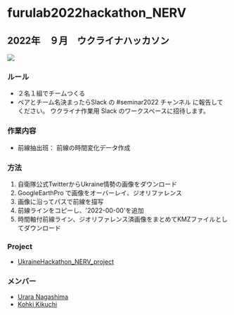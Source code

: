 # furulab2022hackathon_NERV
## 2022年　９月　ウクライナハッカソン

<img src="https://github.com/furuhashilab/furulab2022hackathon_NERV/blob/main/Image/%E3%82%B9%E3%82%AF%E3%83%AA%E3%83%BC%E3%83%B3%E3%82%B7%E3%83%A7%E3%83%83%E3%83%88%202022-09-29%2018.07.59.png" />

### ルール
* ２名１組でチームつくる
* ペアとチーム名決まったらSlack の #seminar2022 チャンネル に報告してください。 ウクライナ作業用 Slack のワークスペースに招待します。

### 作業内容
 * 前線抽出班： 前線の時間変化データ作成
 
### 方法
1. 自衛隊公式TwitterからUkraine情勢の画像をダウンロード
1. GoogleEarthPro で画像をオーバーレイ、ジオリファレンス
1. 画像に沿ってパスで前線を描写
1. 前線ラインをコピーし、'<TimeStamp>2022-00-00</TimeStamp>'を追加
1. 時間軸付前線ライン、ジオリファレンス済画像をまとめてKMZファイルとしてダウンロード
 
### Project
* [UkraineHackathon_NERV_project](https://github.com/orgs/furuhashilab/projects/14)
 
### メンバー
* [Urara Nagashima](https://github.com/urara222000)  
* [Kohki Kikuchi](https://github.com/kk-kkch03)
